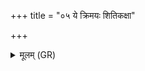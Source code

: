 +++
title = "०५ ये क्रिमयः शितिकक्षा"

+++
<details><summary>मूलम् (GR)</summary>

ये क्रिमयः शितिकक्षा  
ये कृष्णाः शितिबाहवः ।  
ये के च विश्वरूपास्  
तान् क्रिमीञ् जम्भयामसि ॥
</details>